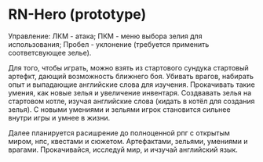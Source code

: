 # RN-Hero (prototype)

Управление: 
  ЛКМ - атака;
  ПКМ - меню выбора зелия для использования;
  Пробел - уклонение (требуется применить соответсвующее зелье).

Для того, чтобы играть, можно взять из стартового сундука стартовый артефкт, дающий возможность ближнего боя. Убивать врагов, набирать опыт и выпадающие английские слова для изучения. Прокачивать такие умения, как новые зелья и увеличение инвентаря. Создвавать зелья на стартовом котле, изучая английские слова (кидать в котёл для создания зелья). С новыми умениями и зельями игрок становится сильнее внутри игры и умнее в жизни.

Далее планируется расишрение до полноценной рпг с открытым миром, нпс, квестами и сюжетом. Артефактами, зельями, умениями и врагами. Прокачивайся, исследуй мир, и ичзучай английский язык.
